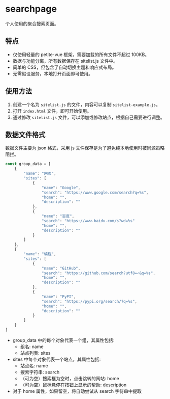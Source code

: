 # searchpage

个人使用的聚合搜索页面。

## 特点

- 仅使用轻量的 petite-vue 框架，需要加载的所有文件不超过 100KB。
- 数据与功能分离，所有数据保存在 sitelist.js 文件中。
- 简单的 CSS，但包含了自动切换主题和响应式布局。
- 无需假设服务，本地打开页面即可使用。

## 使用方法

1. 创建一个名为 `sitelist.js` 的文件，内容可以复制 `sitelist-example.js`。
2. 打开 `index.html` 文件，即可开始使用。
3. 通过修改 `sitelist.js` 文件，可以添加或修改站点，根据自己需要进行调整。

## 数据文件格式

数据文件主要为 json 格式，采用 js 文件保存是为了避免纯本地使用时被同源策略阻拦。

```javascript
const group_data = [
    {
        "name": "网页",
        "sites": [
            {
                "name": "Google",
                "search": "https://www.google.com/search?q=%s",
                "home": "",
                "description": ""
            },
            {
                "name": "百度",
                "search": "https://www.baidu.com/s?wd=%s"
                "home": "",
                "description": ""
            }
        ]
    },
    {
        "name": "编程",
        "sites": [
            {
                "name": "GitHub",
                "search": "https://github.com/search?utf8=✓&q=%s",
                "home": "",
                "description": ""
            },
            {
                "name": "PyPI",
                "search": "https://pypi.org/search/?q=%s",
                "home": "",
                "description": ""
            }
        ]
    }
]
```
- group_data 中的每个对象代表一个组，其属性包括:
    - 组名: name 
    - 站点列表: sites
- sites 中每个对象代表一个站点，其属性包括:
    - 站点名: name
    - 搜索字符串: search
    - （可为空）搜索框为空时，点击跳转的网站: home
    - （可为空）鼠标悬停在按钮上显示的帮助: description
- 对于 home 属性，如果留空，将自动尝试从 search 字符串中提取
